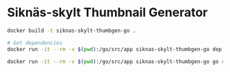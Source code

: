 Siknäs-skylt Thumbnail Generator
================================

```bash
docker build -t siknas-skylt-thumbgen-go .

# Get dependencies
docker run -it --rm -v $(pwd):/go/src/app siknas-skylt-thumbgen-go dep ensure -v

docker run -it --rm -v $(pwd):/go/src/app siknas-skylt-thumbgen-go go run main.go --help
```

